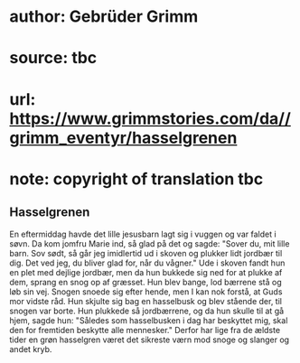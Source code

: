 # author: Gebrüder Grimm
# source: tbc
# url: https://www.grimmstories.com/da//grimm_eventyr/hasselgrenen
# note: copyright of translation tbc

## Hasselgrenen 

En eftermiddag havde det lille jesusbarn lagt sig i vuggen og var faldet
i søvn. Da kom jomfru Marie ind, så glad på det og sagde: "Sover du,
mit lille barn. Sov sødt, så går jeg imidlertid ud i skoven og plukker
lidt jordbær til dig. Det ved jeg, du bliver glad for, når du vågner."
Ude i skoven fandt hun en plet med dejlige jordbær, men da hun bukkede
sig ned for at plukke af dem, sprang en snog op af græsset. Hun blev
bange, lod bærrene stå og løb sin vej. Snogen snoede sig efter hende,
men I kan nok forstå, at Guds mor vidste råd. Hun skjulte sig bag en
hasselbusk og blev stående der, til snogen var borte. Hun plukkede så
jordbærrene, og da hun skulle til at gå hjem, sagde hun: "Således som
hasselbusken i dag har beskyttet mig, skal den for fremtiden beskytte
alle mennesker." Derfor har lige fra de ældste tider en grøn hasselgren
været det sikreste værn mod snoge og slanger og andet kryb.
